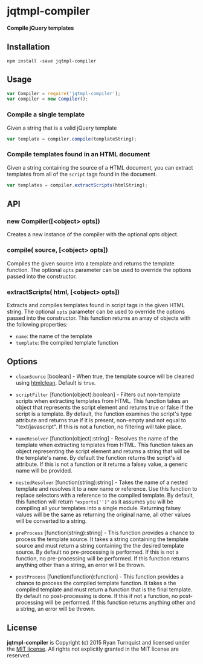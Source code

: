 # jqtmpl-compiler

**Compile jQuery templates**


## Installation

<code>npm install -save jqtmpl-compiler</code>


## Usage

```js
var Compiler = require('jqtmpl-compiler');
var compiler = new Compiler();
```

### Compile a single template
Given a string that is a valid jQuery template

```js
var template = compiler.compile(templateString);
```

### Compile templates found in an HTML document
Given a string containing the source of a HTML document, you can extract templates from all of the <code>script</code> tags found in the document.

```js
var templates = compiler.extractScripts(htmlString);
```


## API

### new Compiler([&lt;object&gt; opts])

Creates a new instance of the compiler with the optional opts object.  

### compile(<string> source, [&lt;object&gt; opts])

Compiles the given source into a template and returns the template function.  The optional <code>opts</code> parameter can be used to override the options passed into the constructor.

### extractScripts(<string> html, [&lt;object&gt; opts])

Extracts and compiles templates found in script tags in the given HTML string.  The optional <code>opts</code> parameter can be used to override the options passed into the constructor.  This function returns an array of objects with the following properties:

* <code>name</code>: the name of the template
* <code>template</code>: the compiled template function


## Options

* <code>cleanSource</code> [boolean] - When true, the template source will be cleaned using [htmlclean](https://github.com/anseki/htmlclean). Default is <code>true</code>.

* <code>scriptFilter</code> [function(object):boolean] - Filters out non-template scripts when extracting templates from HTML.  This function takes an object that represents the script element and returns true or false if the script is a template.  By default, the function examines the script's type attribute and returns true if it is present, non-empty and not equal to "text/javascript".  If this is not a function, no filtering will take place.

* <code>nameResolver</code> [function(object):string] - Resolves the name of the template when extracting templates from HTML.  This function takes an object representing the script element and returns a string that will be the template's name.  By default the function returns the script's id attribute.  If this is not a function or it returns a falsey value, a generic name will be provided.

* <code>nestedResolver</code> [function(string):string] - Takes the name of a nested template and resolves it to a new name or reference.  Use this function to replace selectors with a reference to the compiled template.  By default, this function will return <code>"exports['<name>']"</code> as it assumes you will be compiling all your templates into a single module.  Returning falsey values will be the same as returning the original name, all other values will be converted to a string.

* <code>preProcess</code> [function(string):string] - This function provides a chance to process the template source.  It takes a string containing the template source and must return a string containing the the desired template source. By default no pre-processing is performed.  If this is not a function, no pre-processing will be performed.  If this function returns anything other than a string, an error will be thrown.

* <code>postProcess</code> [function(function):function] - This function provides a chance to process the compiled template function.  It takes a the compiled template and must return a function that is the final template.  By default no post-processing is done.  If this if not a function, no post-processing will be performed.  If this function returns anything other and a string, an error will be thrown.


## License

**jqtmpl-compiler** is Copyright (c) 2015 Ryan Turnquist and licensed under the [MIT license](http://opensource.org/licenses/MIT). All rights not explicitly granted in the MIT license are reserved.
